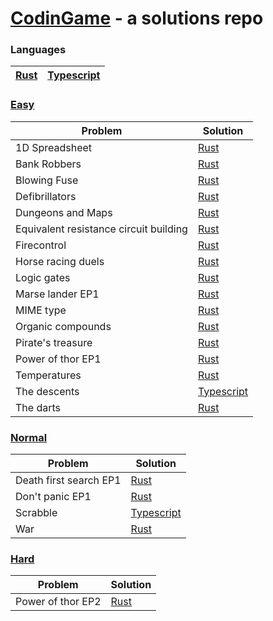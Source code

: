 # [CodinGame](https://www.codingame.com/) - a solutions repo

### Languages
| [Rust](/rust) | [Typescript](/typescript) |
| ------------- | ------------------------- |

### [Easy](https://www.codingame.com/training/easy)

| Problem                                | Solution                                                                   |
| -------------------------------------- | -------------------------------------------------------------------------- |
| 1D Spreadsheet                         | [Rust](/rust/classic-puzzle-easy/1d-spreadsheet.rs)                        |
| Bank Robbers                           | [Rust](/rust/classic-puzzle-easy/bank-robbers.rs)                          |
| Blowing Fuse                           | [Rust](/rust/classic-puzzle-easy/blowing-fuse.rs)                          |
| Defibrillators                         | [Rust](/rust/classic-puzzle-easy/defibrillators.rs)                        |
| Dungeons and Maps                      | [Rust](rust/classic-puzzle-easy/dungeons-and-maps.rs)                      |
| Equivalent resistance circuit building | [Rust](rust/classic-puzzle-easy/equivalent-resistance-circuit-building.rs) |
| Firecontrol                            | [Rust](rust/classic-puzzle-easy/firecontrol.rs)                            |
| Horse racing duels                     | [Rust](rust/classic-puzzle-easy/horse-racing-duels.rs)                     |
| Logic gates                            | [Rust](rust/classic-puzzle-easy/logic-gates.rs)                            |
| Marse lander EP1                       | [Rust](rust/classic-puzzle-easy/mars-lander-episode-1.rs)                  |
| MIME type                              | [Rust](rust/classic-puzzle-easy/mime-type.rs)                              |
| Organic compounds                      | [Rust](rust/classic-puzzle-easy/organic-compounds.rs)                      |
| Pirate's treasure                      | [Rust](rust/classic-puzzle-easy/pirates-treasure.rs)                       |
| Power of thor EP1                      | [Rust](rust/classic-puzzle-easy/power-of-thor-episode-1.rs)                |
| Temperatures                           | [Rust](rust/classic-puzzle-easy/temperatures.rs)                           |
| The descents                           | [Typescript](typescript/src/classic-puzzle-easy/the-descent.ts)            |
| The darts                              | [Rust](rust/classic-puzzle-easy/the-dart-101.rs)                           |

### [Normal](https://www.codingame.com/training/medium)
| Problem                | Solution                                                           |
| ---------------------- | ------------------------------------------------------------------ |
| Death first search EP1 | [Rust](rust/classic-puzzle-normal/death-first-search-episode-1.rs) |
| Don't panic EP1        | [Rust](rust/classic-puzzle-normal/don't-panic-episode-1.rs)        |
| Scrabble               | [Typescript](typescript/src/classic-puzzle-normal/scrabble.ts)     |
| War                    | [Rust](rust/classic-puzzle-normal/war.rs)                          |
### [Hard](https://www.codingame.com/training/hard)
| Problem           | Solution                                                    |
| ----------------- | ----------------------------------------------------------- |
| Power of thor EP2 | [Rust](rust/classic-puzzle-hard/power-of-thor-episode-2.rs) |
